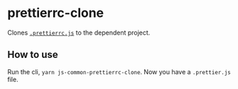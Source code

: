# prettierrc-clone

Clones [`.prettierrc.js`](./prettierrc.js) to the dependent project.

## How to use

Run the cli, `yarn js-common-prettierrc-clone`. Now you have a `.prettier.js` file.

